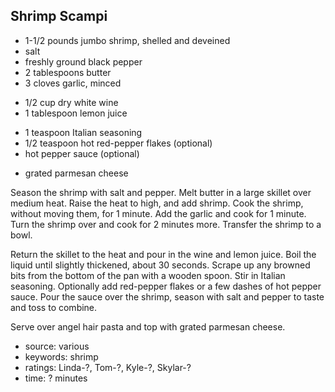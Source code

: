 Shrimp Scampi
-------------

- 1-1/2 pounds jumbo shrimp, shelled and deveined
- salt
- freshly ground black pepper
- 2 tablespoons butter
- 3 cloves garlic, minced
<!-- -->
- 1/2 cup dry white wine
- 1 tablespoon lemon juice
<!-- -->
- 1 teaspoon Italian seasoning
- 1/2 teaspoon hot red-pepper flakes (optional)
- hot pepper sauce (optional)
<!-- -->
- grated parmesan cheese

Season the shrimp with salt and pepper.  Melt butter in a large
skillet over medium heat.  Raise the heat to high, and add shrimp.
Cook the shrimp, without moving them, for 1 minute.  Add the garlic
and cook for 1 minute.  Turn the shrimp over and cook for 2 minutes
more.  Transfer the shrimp to a bowl.

Return the skillet to the heat and pour in the wine and lemon juice.
Boil the liquid until slightly thickened, about 30 seconds.  Scrape up
any browned bits from the bottom of the pan with a wooden spoon.  Stir
in Italian seasoning.  Optionally add red-pepper flakes or a few
dashes of hot pepper sauce.  Pour the sauce over the shrimp, season
with salt and pepper to taste and toss to combine.

Serve over angel hair pasta and top with grated parmesan cheese.

- source: various
- keywords: shrimp
- ratings: Linda-?, Tom-?, Kyle-?, Skylar-?
- time: ? minutes
